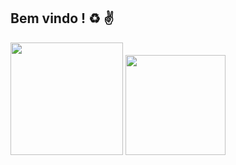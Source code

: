 ## Bem vindo !  ♻ ✌

<div>
  <img height="180em" src="https://github-readme-stats.vercel.app/api?username=rafcma&theme=synthwave">
  <img height="160em" src="https://github-readme-stats.vercel.app/api/top-langs/?username=rafcma&layout=compact&theme=synthwave">
</div>

<!--
**Rafcma/rafcma** is a ✨ _special_ ✨ repository because its `README.md` (this file) appears on your GitHub profile.

Here are some ideas to get you started:

- 🔭 I’m currently working on ...
- 🌱 I’m currently learning ...
- 👯 I’m looking to collaborate on ...
- 🤔 I’m looking for help with ...
- 💬 Ask me about ...
- 📫 How to reach me: ...
- 😄 Pronouns: ...
- ⚡ Fun fact: ...
-->
